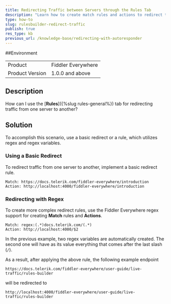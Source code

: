 ```yaml
---
title: Redirecting Traffic between Servers through the Rules Tab
description: "Learn how to create match rules and actions to redirect traffic while using regex variables in the Fiddler Everywhere web-debugging client."
type: how-to
slug: rulesbuilder-redirect-traffic
publish: true
res_type: kb
previous_url: /knowledge-base/redirecting-with-autoresponder
---
```



##Environment

|   |   |
|---|---|
| Product   | Fiddler Everywhere |
| Product Version | 1.0.0 and above  |

## Description

How can I use the [**Rules**]({%slug rules-general%}) tab for redirecting traffic from one server to another?

## Solution

To accomplish this scenario, use a basic redirect or a rule, which utilizes regex and regex variables.

### Using a Basic Redirect

To redirect traffic from one server to another, implement a basic redirect rule.

```JS
Match: https://docs.telerik.com/fiddler-everywhere/introduction
Action: http://localhost:4000/fiddler-everywhere/introduction
```

### Redirecting with Regex

To create more complex redirect rules, use the Fiddler Everywhere regex support for creating **Match** rules and **Actions**.

```JS
Match: regex:(.*)docs.telerik.com/(.*)
Action: http://localhost:4000/$2
```

In the previous example, two regex variables are automatically created. The second one will have as its value everything that comes after the last slash (`/`).

As a result, after applying the above rule, the following example endpoint
```
https://docs.telerik.com/fiddler-everywhere/user-guide/live-traffic/rules-builder
```
will be redirected to
```
http://localhost:4000/fiddler-everywhere/user-guide/live-traffic/rules-builder
```
